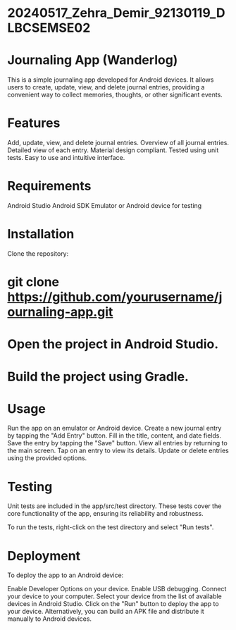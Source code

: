 # 20240517_Zehra_Demir_92130119_DLBCSEMSE02

# Journaling App (Wanderlog)

This is a simple journaling app developed for Android devices. It allows users to create, update, view, and delete journal entries, providing a convenient way to collect memories, thoughts, or other significant events.

# Features
Add, update, view, and delete journal entries.
Overview of all journal entries.
Detailed view of each entry.
Material design compliant.
Tested using unit tests.
Easy to use and intuitive interface.


# Requirements
Android Studio
Android SDK
Emulator or Android device for testing


# Installation
Clone the repository:

# git clone https://github.com/yourusername/journaling-app.git


# Open the project in Android Studio.


# Build the project using Gradle.

# Usage
Run the app on an emulator or Android device.
Create a new journal entry by tapping the "Add Entry" button.
Fill in the title, content, and date fields.
Save the entry by tapping the "Save" button.
View all entries by returning to the main screen.
Tap on an entry to view its details.
Update or delete entries using the provided options.

# Testing
Unit tests are included in the app/src/test directory. These tests cover the core functionality of the app, ensuring its reliability and robustness.

To run the tests, right-click on the test directory and select "Run tests".

# Deployment
To deploy the app to an Android device:

Enable Developer Options on your device.
Enable USB debugging.
Connect your device to your computer.
Select your device from the list of available devices in Android Studio.
Click on the "Run" button to deploy the app to your device.
Alternatively, you can build an APK file and distribute it manually to Android devices.
